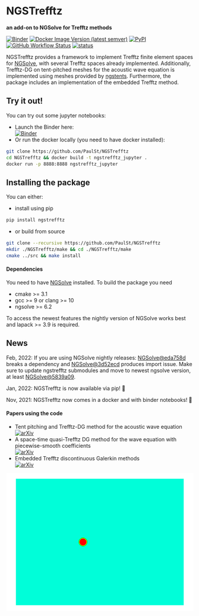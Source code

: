 # NGSTrefftz
**an add-on to NGSolve for Trefftz methods**

[![Binder](https://mybinder.org/badge_logo.svg)](https://mybinder.org/v2/gh/PaulSt/NGSTrefftz/HEAD?filepath=doc%2Fnotebooks%2Findex.ipynb)
[![Docker Image Version (latest semver)](https://img.shields.io/docker/v/paulstdocker/ngstrefftz?label=docker&logo=docker&sort=semver)](https://hub.docker.com/r/paulstdocker/ngstrefftz)
[![PyPI](https://img.shields.io/pypi/v/ngstrefftz?color=blue&logo=pypi)](https://pypi.org/project/ngstrefftz/)
[![GitHub Workflow Status](https://img.shields.io/github/workflow/status/PaulSt/NGSTrefftz/build?logo=github)](https://github.com/PaulSt/NGSTrefftz/actions)
[![status](https://joss.theoj.org/papers/c2f4e85b118c22b81aa27d7799265409/status.svg)](https://joss.theoj.org/papers/c2f4e85b118c22b81aa27d7799265409)

NGSTrefftz provides a framework to implement Trefftz finite element spaces for [NGSolve](https://www.ngsolve.com), with several Trefftz spaces already implemented. Additionally, Trefftz-DG on tent-pitched meshes for the acoustic wave equation is implemented using meshes provided by [ngstents](https://github.com/jayggg/ngstents). Furthermore, the package includes an implementation of the embedded Trefftz method.

## Try it out!
You can try out some jupyter notebooks:
* Launch the Binder here:   
  [![Binder](https://mybinder.org/badge_logo.svg)](https://mybinder.org/v2/gh/PaulSt/NGSTrefftz/HEAD?filepath=doc%2Fnotebooks%2Findex.ipynb)
* Or run the docker locally (you need to have docker installed):

```bash
git clone https://github.com/PaulSt/NGSTrefftz
cd NGSTrefftz && docker build -t ngstrefftz_jupyter .
docker run -p 8888:8888 ngstrefftz_jupyter
```

## Installing the package
You can either:
 * install using pip

```bash
pip install ngstrefftz
```

 * or build from source

```bash
git clone --recursive https://github.com/PaulSt/NGSTrefftz
mkdir ./NGSTrefftz/make && cd ./NGSTrefftz/make
cmake ../src && make install
```

#### Dependencies
You need to have [NGSolve](https://www.ngsolve.com/) installed. To build the package you need
 * cmake  >= 3.1
 * gcc >= 9 or clang >= 10
 * ngsolve >= 6.2

To access the newest features the nightly version of NGSolve works best and lapack >= 3.9 is required.

## News
Feb, 2022: If you are using NGSolve nightly releases: [NGSolve@eda758d](https://github.com/NGSolve/ngsolve/commit/eda758d99483888851913d8a5c9aff4d0cbc9cc2) breaks a dependency and [NGSolve@3d52ecd](https://github.com/NGSolve/ngsolve/commit/3d52ecd615f2b7c409219eebaba99288ea19c1bc) produces import issue. Make sure to update ngstrefftz submodules and move to newest ngsolve version, at least [NGSolve@5839a09](https://github.com/NGSolve/ngsolve/commit/5839a09810235a938bd85807d8e638d3a0b6c69d).

Jan, 2022: NGSTrefftz is now available via pip! 🚀

Nov, 2021: NGSTrefftz now comes in a docker and with binder notebooks! 🚀

#### Papers using the code
* Tent pitching and Trefftz-DG method for the acoustic wave equation  
[![arXiv](https://img.shields.io/badge/arXiv-1907.02367-b31b1b.svg)](https://arxiv.org/abs/1907.02367)
* A space-time quasi-Trefftz DG method for the wave equation with piecewise-smooth coefficients  
[![arXiv](https://img.shields.io/badge/arXiv-2011.04617-b31b1b.svg)](https://arxiv.org/abs/2011.04617)
* Embedded Trefftz discontinuous Galerkin methods  
[![arXiv](https://img.shields.io/badge/arXiv-2201.07041-b31b1b.svg)](https://arxiv.org/abs/2201.07041)


![](.github/wave.gif)


